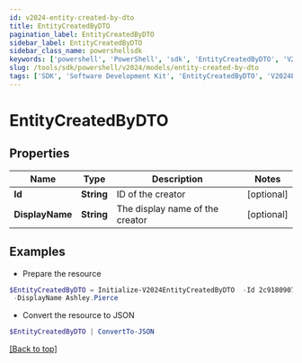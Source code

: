 ```yaml
---
id: v2024-entity-created-by-dto
title: EntityCreatedByDTO
pagination_label: EntityCreatedByDTO
sidebar_label: EntityCreatedByDTO
sidebar_class_name: powershellsdk
keywords: ['powershell', 'PowerShell', 'sdk', 'EntityCreatedByDTO', 'V2024EntityCreatedByDTO'] 
slug: /tools/sdk/powershell/v2024/models/entity-created-by-dto
tags: ['SDK', 'Software Development Kit', 'EntityCreatedByDTO', 'V2024EntityCreatedByDTO']
---
```



# EntityCreatedByDTO

## Properties

Name | Type | Description | Notes
------------ | ------------- | ------------- | -------------
**Id** | **String** | ID of the creator | [optional] 
**DisplayName** | **String** | The display name of the creator | [optional] 

## Examples

- Prepare the resource
```powershell
$EntityCreatedByDTO = Initialize-V2024EntityCreatedByDTO  -Id 2c918090761a5aac0176215c46a62d58 `
 -DisplayName Ashley.Pierce
```

- Convert the resource to JSON
```powershell
$EntityCreatedByDTO | ConvertTo-JSON
```


[[Back to top]](#) 

